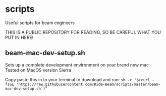 # scripts
Useful scripts for beam engineers

THIS IS A PUBLIC REPOSITORY FOR READING, SO BE CAREFUL WHAT YOU PUT IN HERE!

## beam-mac-dev-setup.sh
Sets up a complete development environment on your brand new mac
Tested on MacOS version Sierra

Copy paste this in to your terminal to download and run:
```sh -c "$(curl -fsSL 'https://raw.githubusercontent.com/Ride-Beam/scripts/master/beam-mac-dev-setup.sh')"```